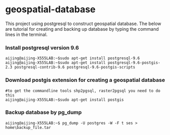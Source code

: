 # geospatial-database
This project using postgresql to construct geospatial database. The below are tutorial for creating and backing up database by typing the command lines in the terminal.
### Install postgresql version 9.6
```console
aijing@aijing-X555LAB:~$sudo apt-get install postgresql-9.6
aijing@aijing-X555LAB:~$sudo apt-get install postgresql-9.6-postgis-2.3 postgresql-contrib-9.6 postgresql-9.6-postgis-scripts

```
### Download postgis extension for creating a geospatial database
```console
#to get the commandline tools shp2pgsql, raster2pgsql you need to do this
aijing@aijing-X555LAB:~$sudo apt-get install postgis
```
### Backup database by pg_dump
```console
aijing@aijing-X555LAB:~$ pg_dump -U postgres -W -F t ses > home\backup_file.tar
```

